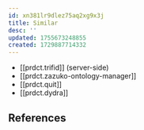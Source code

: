 ```yaml
---
id: xn381lr9dlez75aq2xg9x3j
title: Similar
desc: ''
updated: 1755673248855
created: 1729887714332
---
```


- [[prdct.trifid]] (server-side)
- [[prdct.zazuko-ontology-manager]] 
- [[prdct.quit]]
- [[prdct.dydra]]

## References

[^1]: [[ar.distributed-collaboration-on-rdf-datasets-using-git]]